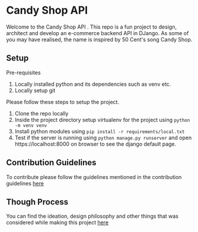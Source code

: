 # Candy Shop API
Welcome to the Candy Shop API . This repo is a fun project to design, architect and develop an e-commerce backend API in DJango. As some of you may have realised, the name is inspired by 50 Cent's song Candy Shop.

## Setup
Pre-requisites
1. Locally installed python and its dependencies such as venv etc.
2. Locally setup git

Please follow these steps to setup the project.
1. Clone the repo locally
2. Inside the project directory setup virtualenv for the project using `python -m venv venv`
3. Install python modules using `pip install -r requirements/local.txt`
4. Test if the server is running using `python manage.py runserver` and open https://localhost:8000 on browser to see the django default page.

## Contribution Guidelines
To contribute please follow the guidelines mentioned in the contribution guidelines [here](docs/contributing.md)

## Though Process
You can find the ideation, design philosophy and other things that was considered while making this project [here](docs/design.md) 
